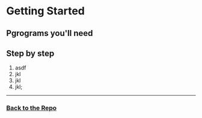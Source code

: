 # Getting Started

## Pgrograms you'll need

## Step by step

1. asdf
2. jkl
3. jkl
4. jkl;
---
### [Back to the Repo](https://github.com/Rinrodan/Project_Z-Prefix/README.md)
